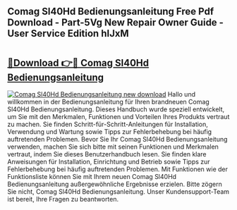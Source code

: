 ## Comag Sl40Hd Bedienungsanleitung Free Pdf Download - Part-5Vg New Repair Owner Guide - User Service Edition hIJxM

# <h2><a href="http://df4i1z0.blite.top/?on=Comag+Sl40Hd+Bedienungsanleitung">🔗Download 👉🔴 Comag Sl40Hd Bedienungsanleitung</a></h2>

[![Comag Sl40Hd Bedienungsanleitung new download](https://i.imgur.com/lujVjoI.png)](http://df4i1z0.blite.top/?on=Comag+Sl40Hd+Bedienungsanleitung)
Hallo und willkommen in der Bedienungsanleitung für Ihren brandneuen Comag Sl40Hd Bedienungsanleitung. Dieses Handbuch wurde speziell entwickelt, um Sie mit den Merkmalen, Funktionen und Vorteilen Ihres Produkts vertraut zu machen. Sie finden Schritt-für-Schritt-Anleitungen für Installation, Verwendung und Wartung sowie Tipps zur Fehlerbehebung bei häufig auftretenden Problemen. Bevor Sie Ihr Comag Sl40Hd Bedienungsanleitung verwenden, machen Sie sich bitte mit seinen Funktionen und Merkmalen vertraut, indem Sie dieses Benutzerhandbuch lesen. Sie finden klare Anweisungen für Installation, Einrichtung und Betrieb sowie Tipps zur Fehlerbehebung bei häufig auftretenden Problemen. Mit Funktionen wie der Funktionsliste können Sie mit Ihrem neuen Comag Sl40Hd Bedienungsanleitung außergewöhnliche Ergebnisse erzielen. Bitte zögern Sie nicht, Comag Sl40Hd Bedienungsanleitung. Unser Kundensupport-Team ist bereit, Ihre Fragen zu beantworten.
